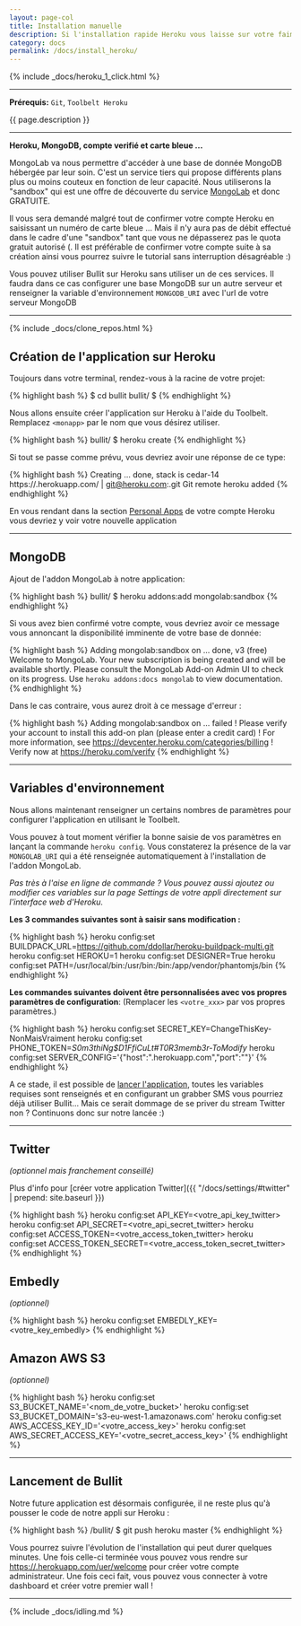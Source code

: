 ```yaml
---
layout: page-col
title: Installation manuelle
description: Si l'installation rapide Heroku vous laisse sur votre faim, voici un tutoriel pour mettre en place vous-même votre Bullit sur un compte gratuit <a href="https://www.heroku.com/" target="_blank">Heroku</a> et utiliser le service <a href="https://mongolab.com/" target="_blank">MongoLab</a> pour gérer simplement et toujours gratuitement votre base de donnée MongoDB.
category: docs
permalink: /docs/install_heroku/
---
```


{% include _docs/heroku_1_click.html %}

<hr/>

__Prérequis:__ `Git`, `Toolbelt Heroku`

<p class="bg-info-box">
{{ page.description }}
</p>

---

__Heroku, MongoDB, compte verifié et carte bleue ...__

MongoLab va nous permettre d'accéder à une base de donnée MongoDB hébergée par leur soin. C'est un service tiers qui propose différents plans plus ou moins couteux en fonction de leur capacité. Nous utiliserons la "sandbox" qui est une offre de découverte du service [MongoLab](https://addons.heroku.com/mongolab) et donc GRATUITE. 

Il vous sera demandé malgré tout de confirmer votre compte Heroku en saisissant un numéro de carte bleue ... Mais il n'y aura pas de débit effectué dans le cadre d'une "sandbox" tant que vous ne dépasserez pas le quota gratuit autorisé (. Il est préférable de confirmer votre compte suite à sa création ainsi vous pourrez suivre le tutorial sans interruption désagréable :)

Vous pouvez utiliser Bullit sur Heroku sans utiliser un de ces services. Il faudra dans ce cas configurer une base MongoDB sur un autre serveur et renseigner la variable d'environnement `MONGODB_URI` avec l'url de votre serveur MongoDB

---

{% include _docs/clone_repos.html %}

## Création de l'application sur Heroku

Toujours dans votre terminal, rendez-vous à la racine de votre projet:

{% highlight bash %}
$ cd bullit
bullit/ $ 
{% endhighlight %}

Nous allons ensuite créer l'application sur Heroku à l'aide du Toolbelt. Remplacez `<monapp>` par le nom que vous désirez utiliser.

{% highlight bash %}
bullit/ $ heroku create <monapp>
{% endhighlight %}

Si tout se passe comme prévu, vous devriez avoir une réponse de ce type:

{% highlight bash %}
Creating <monapp>... done, stack is cedar-14
https://<monapp>.herokuapp.com/ | git@heroku.com:<monapp>.git
Git remote heroku added
{% endhighlight %}

En vous rendant dans la section [Personal Apps](https://dashboard.heroku.com/apps) de votre compte Heroku vous devriez y voir votre nouvelle application <monapp>

---

## MongoDB

Ajout de l'addon MongoLab à notre application:

{% highlight bash %}
bullit/ $ heroku addons:add mongolab:sandbox
{% endhighlight %}

Si vous avez bien confirmé votre compte, vous devriez avoir ce message vous annoncant la disponibilité imminente de votre base de donnée:

{% highlight bash %}
Adding mongolab:sandbox on <monapp>... done, v3 (free)
Welcome to MongoLab.  Your new subscription is being created and will be available shortly.  Please consult the MongoLab Add-on Admin UI to check on its progress.
Use `heroku addons:docs mongolab` to view documentation.
{% endhighlight %}

Dans le cas contraire, vous aurez droit à ce message d'erreur :

{% highlight bash %}
Adding mongolab:sandbox on <monapp>... failed
 !    Please verify your account to install this add-on plan (please enter a credit card)
 !    For more information, see https://devcenter.heroku.com/categories/billing
 !    Verify now at https://heroku.com/verify
{% endhighlight %}

---

## Variables d'environnement

Nous allons maintenant renseigner un certains nombres de paramètres pour configurer l'application en utilisant le Toolbelt.

Vous pouvez à tout moment vérifier la bonne saisie de vos paramètres en lançant la commande `heroku config`. Vous constaterez la présence de la var `MONGOLAB_URI` qui a été renseignée automatiquement à l'installation de l'addon MongoLab.

_Pas très à l'aise en ligne de commande ? Vous pouvez aussi ajoutez ou modifier ces variables sur la page Settings de votre appli directement sur l'interface web d'Heroku._

__Les 3 commandes suivantes sont à saisir sans modification :__

{% highlight bash %}
heroku config:set BUILDPACK_URL=https://github.com/ddollar/heroku-buildpack-multi.git
heroku config:set HEROKU=1
heroku config:set DESIGNER=True
heroku config:set PATH=/usr/local/bin:/usr/bin:/bin:/app/vendor/phantomjs/bin
{% endhighlight %}

__Les commandes suivantes doivent être personnalisées avec vos propres paramètres de configuration__: (Remplacer les `<votre_xxx>` par vos propres paramètres.)

{% highlight bash %}
heroku config:set SECRET_KEY=ChangeThisKey-NonMaisVraiment
heroku config:set PHONE_TOKEN=_S0m3thiNg$D1FfiCuLt#T0R3memb3r-ToModify_
heroku config:set SERVER_CONFIG='{"host":"<monapp>.herokuapp.com","port":""}'
{% endhighlight %}

A ce stade, il est possible de [lancer l'application](#run), toutes les variables requises sont renseignés et en configurant un grabber SMS vous pourriez déjà utiliser Bullit... Mais ce serait dommage de se priver du stream Twitter non ? Continuons donc sur notre lancée :)

---

## Twitter
_(optionnel mais franchement conseillé)_

Plus d'info pour [créer votre application Twitter]({{ "/docs/settings/#twitter" | prepend: site.baseurl }})

{% highlight bash %}
heroku config:set API_KEY=<votre_api_key_twitter>
heroku config:set API_SECRET=<votre_api_secret_twitter>
heroku config:set ACCESS_TOKEN=<votre_access_token_twitter>
heroku config:set ACCESS_TOKEN_SECRET=<votre_access_token_secret_twitter>
{% endhighlight %}

## Embedly 
_(optionnel)_

{% highlight bash %}
heroku config:set EMBEDLY_KEY=<votre_key_embedly>
{% endhighlight %}

## Amazon AWS S3
_(optionnel)_

{% highlight bash %}
heroku config:set S3_BUCKET_NAME='<nom_de_votre_bucket>'
heroku config:set S3_BUCKET_DOMAIN='s3-eu-west-1.amazonaws.com'
heroku config:set AWS_ACCESS_KEY_ID='<votre_access_key>'
heroku config:set AWS_SECRET_ACCESS_KEY='<votre_secret_access_key>'
{% endhighlight %}

<a name="run"></a>

---

## Lancement de Bullit

Notre future application est désormais configurée, il ne reste plus qu'à pousser le code de notre appli sur Heroku :

{% highlight bash %}
/bullit/ $ git push heroku master
{% endhighlight %}

Vous pourrez suivre l'évolution de l'installation qui peut durer quelques minutes. Une fois celle-ci terminée vous pouvez vous rendre sur [https://<monapp>.herokuapp.com/uer/welcome](https://<monapp>.herokuapp.com/uer/welcome) pour créer votre compte administrateur. Une fois ceci fait, vous pouvez vous connecter à votre dashboard et créer votre premier wall !


---

{% include _docs/idling.md %}

